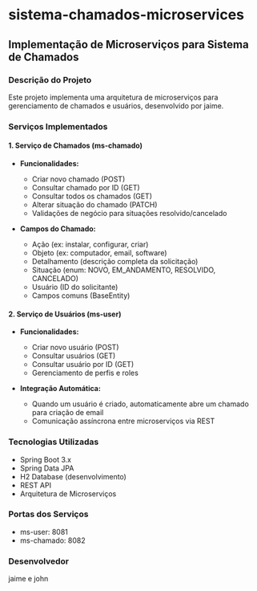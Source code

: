 # sistema-chamados-microservices

## Implementação de Microserviços para Sistema de Chamados

### Descrição do Projeto
Este projeto implementa uma arquitetura de microserviços para gerenciamento de chamados e usuários, desenvolvido por jaime.

### Serviços Implementados

#### 1. Serviço de Chamados (ms-chamado)
- **Funcionalidades:**
  - Criar novo chamado (POST)
  - Consultar chamado por ID (GET)
  - Consultar todos os chamados (GET)
  - Alterar situação do chamado (PATCH)
  - Validações de negócio para situações resolvido/cancelado

- **Campos do Chamado:**
  - Ação (ex: instalar, configurar, criar)
  - Objeto (ex: computador, email, software)
  - Detalhamento (descrição completa da solicitação)
  - Situação (enum: NOVO, EM_ANDAMENTO, RESOLVIDO, CANCELADO)
  - Usuário (ID do solicitante)
  - Campos comuns (BaseEntity)

#### 2. Serviço de Usuários (ms-user)
- **Funcionalidades:**
  - Criar novo usuário (POST)
  - Consultar usuários (GET)
  - Consultar usuário por ID (GET)
  - Gerenciamento de perfis e roles

- **Integração Automática:**
  - Quando um usuário é criado, automaticamente abre um chamado para criação de email
  - Comunicação assíncrona entre microserviços via REST

### Tecnologias Utilizadas
- Spring Boot 3.x
- Spring Data JPA
- H2 Database (desenvolvimento)
- REST API
- Arquitetura de Microserviços

### Portas dos Serviços
- ms-user: 8081
- ms-chamado: 8082

### Desenvolvedor
jaime e john
